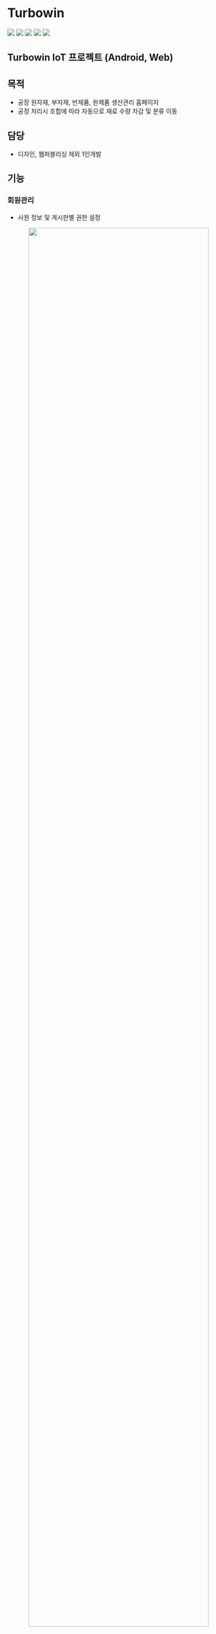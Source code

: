 # Turbowin
<div>
<img src="https://img.shields.io/badge/Android-3DDC84?style=flat-square&logo=Android&logoColor=white"/>
<img src="https://img.shields.io/badge/HTML-E34F26?style=flat-square&logo=HTML5&logoColor=white"/>
<img src="https://img.shields.io/badge/Javascript-F7DF1E?style=flat-square&logo=javascript&logoColor=black"/>
<img src="https://img.shields.io/badge/PHP-777BB4?style=flat-square&logo=PHP&logoColor=white"/>
<img src="https://img.shields.io/badge/MySQL-4479A1?style=flat-square&logo=MySQL&logoColor=white"/>
</div>

## Turbowin IoT 프로젝트 (Android, Web)

## 목적
- 공장 원자재, 부자재, 반제품, 완제품 생산관리 홈페이지
- 공정 처리시 조합에 따라 자동으로 재료 수량 차감 및 분류 이동

## 담당
- 디자인, 웹퍼블리싱 제외 1인개발

## 기능
### 회원관리
- 사원 정보 및 게시판별 권한 설정
<div align="center" >
<img src="ScreenShot/1-1.%20상세정보.png" width="90%"/>
</div></br>

### 원료, 부자재등 재료 관리
- 재료를 직접 입력하거나 엑셀 파일로 한번에 입력 가능
- 이후 공정에서 자동으로 수량 증감
<div align="center" >
<img src="ScreenShot/2.%20원료관리.png" width="45%"/>&nbsp;
<img src="ScreenShot/2-1%20원료%20정보.png" width="50%"/>
</div></br>

### 처방전, 재조지시서 관리
- 원료 목록에서 성분을 검색하여 함량을 입력해 처방전을 제작
<div align="center" >
<img src="ScreenShot/3-2%20처방전%20정보.png" width="100%"/>
</div></br>

- 제품 생산시 처방전을 제조지시서 형태로 활용
<div align="center" >
<img src="ScreenShot/3-3%20제조지시서%20정보.png" width="100%"/>
</div></br>

### 생산 관리
- 반제품, 완제품 생산시 필요한 원료, 부자재를 자동 차감
<div align="center" >
<img src="ScreenShot/4-1%20반제품%20관리.png" width="100%"/>
</div></br>

- 이후 QC, 출하 관리에서 출하 상태 및 수량 자동 관리
<div align="center" >
<img src="ScreenShot/8-2%20완제품%20출하관리.png" width="100%"/>
</div></br>



